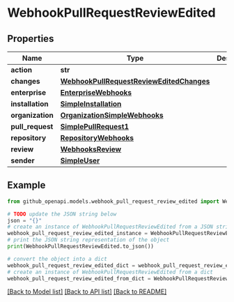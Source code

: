 # WebhookPullRequestReviewEdited


## Properties

Name | Type | Description | Notes
------------ | ------------- | ------------- | -------------
**action** | **str** |  | 
**changes** | [**WebhookPullRequestReviewEditedChanges**](WebhookPullRequestReviewEditedChanges.md) |  | 
**enterprise** | [**EnterpriseWebhooks**](EnterpriseWebhooks.md) |  | [optional] 
**installation** | [**SimpleInstallation**](SimpleInstallation.md) |  | [optional] 
**organization** | [**OrganizationSimpleWebhooks**](OrganizationSimpleWebhooks.md) |  | [optional] 
**pull_request** | [**SimplePullRequest1**](SimplePullRequest1.md) |  | 
**repository** | [**RepositoryWebhooks**](RepositoryWebhooks.md) |  | 
**review** | [**WebhooksReview**](WebhooksReview.md) |  | 
**sender** | [**SimpleUser**](SimpleUser.md) |  | 

## Example

```python
from github_openapi.models.webhook_pull_request_review_edited import WebhookPullRequestReviewEdited

# TODO update the JSON string below
json = "{}"
# create an instance of WebhookPullRequestReviewEdited from a JSON string
webhook_pull_request_review_edited_instance = WebhookPullRequestReviewEdited.from_json(json)
# print the JSON string representation of the object
print(WebhookPullRequestReviewEdited.to_json())

# convert the object into a dict
webhook_pull_request_review_edited_dict = webhook_pull_request_review_edited_instance.to_dict()
# create an instance of WebhookPullRequestReviewEdited from a dict
webhook_pull_request_review_edited_from_dict = WebhookPullRequestReviewEdited.from_dict(webhook_pull_request_review_edited_dict)
```
[[Back to Model list]](../README.md#documentation-for-models) [[Back to API list]](../README.md#documentation-for-api-endpoints) [[Back to README]](../README.md)


